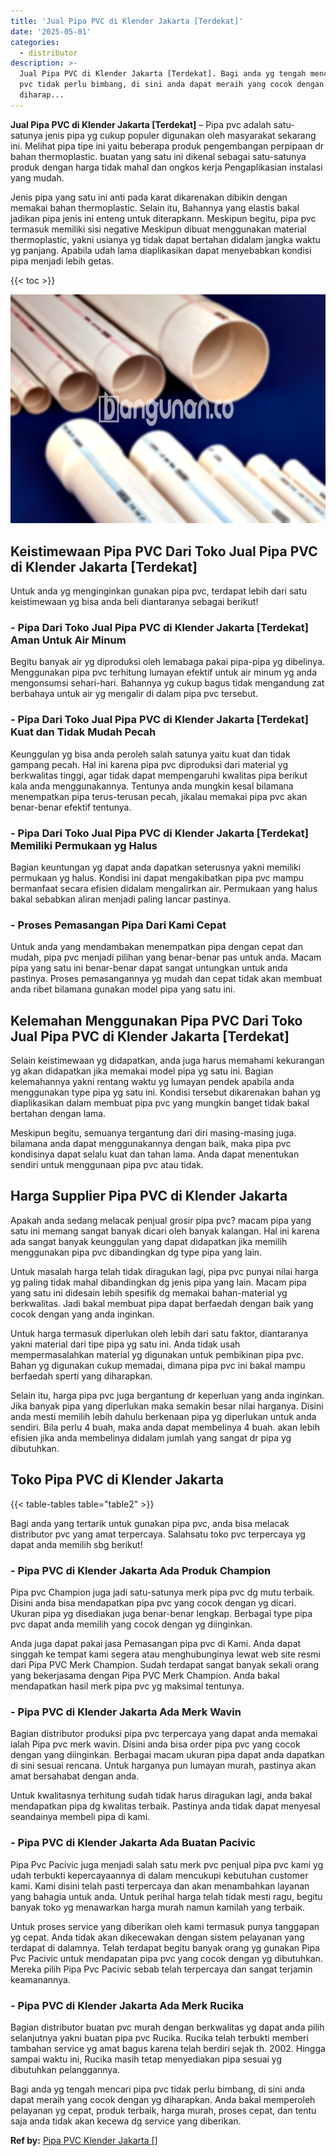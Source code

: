 ```yaml
---
title: 'Jual Pipa PVC di Klender Jakarta [Terdekat]'
date: '2025-05-01'
categories:
  - distributor
description: >-
  Jual Pipa PVC di Klender Jakarta [Terdekat]. Bagi anda yg tengah mencari pipa
  pvc tidak perlu bimbang, di sini anda dapat meraih yang cocok dengan yg
  diharap...
---
```


**Jual Pipa PVC di Klender Jakarta \[Terdekat\]** – Pipa pvc adalah satu-satunya jenis pipa yg cukup populer digunakan oleh masyarakat sekarang ini. Melihat pipa tipe ini yaitu beberapa produk pengembangan perpipaan dr bahan thermoplastic. buatan yang satu ini dikenal sebagai satu-satunya produk dengan harga tidak mahal dan ongkos kerja Pengaplikasian instalasi yang mudah.

Jenis pipa yang satu ini anti pada karat dikarenakan dibikin dengan memakai bahan thermoplastic. Selain itu, Bahannya yang elastis bakal jadikan pipa jenis ini enteng untuk diterapkann. Meskipun begitu, pipa pvc termasuk memiliki sisi negative Meskipun dibuat menggunakan material thermoplastic, yakni usianya yg tidak dapat bertahan didalam jangka waktu yg panjang. Apabila udah lama diaplikasikan dapat menyebabkan kondisi pipa menjadi lebih getas.

{{< toc >}}

![Jual Pipa PVC di Klender Jakarta [Terdekat]](/images/jaul-pipa-pvc-29.png)

## Keistimewaan Pipa PVC Dari Toko Jual Pipa PVC di Klender Jakarta \[Terdekat\]

Untuk anda yg menginginkan gunakan pipa pvc, terdapat lebih dari satu keistimewaan yg bisa anda beli diantaranya sebagai berikut!

### \- Pipa Dari Toko Jual Pipa PVC di Klender Jakarta \[Terdekat\] Aman Untuk Air Minum

Begitu banyak air yg diproduksi oleh lemabaga pakai pipa-pipa yg dibelinya. Menggunakan pipa pvc terhitung lumayan efektif untuk air minum yg anda mengonsumsi sehari-hari. Bahannya yg cukup bagus tidak mengandung zat berbahaya untuk air yg mengalir di dalam pipa pvc tersebut.

### \- Pipa Dari Toko Jual Pipa PVC di Klender Jakarta \[Terdekat\] Kuat dan Tidak Mudah Pecah

Keunggulan yg bisa anda peroleh salah satunya yaitu kuat dan tidak gampang pecah. Hal ini karena pipa pvc diproduksi dari material yg berkwalitas tinggi, agar tidak dapat mempengaruhi kwalitas pipa berikut kala anda menggunakannya. Tentunya anda mungkin kesal bilamana menempatkan pipa terus-terusan pecah, jikalau memakai pipa pvc akan benar-benar efektif tentunya.

### \- Pipa Dari Toko Jual Pipa PVC di Klender Jakarta \[Terdekat\] Memiliki Permukaan yg Halus

Bagian keuntungan yg dapat anda dapatkan seterusnya yakni memiliki permukaan yg halus. Kondisi ini dapat mengakibatkan pipa pvc mampu bermanfaat secara efisien didalam mengalirkan air. Permukaan yang halus bakal sebabkan aliran menjadi paling lancar pastinya.

### \- Proses Pemasangan Pipa Dari Kami Cepat

Untuk anda yang mendambakan menempatkan pipa dengan cepat dan mudah, pipa pvc menjadi pilihan yang benar-benar pas untuk anda. Macam pipa yang satu ini benar-benar dapat sangat untungkan untuk anda pastinya. Proses pemasangannya yg mudah dan cepat tidak akan membuat anda ribet bilamana gunakan model pipa yang satu ini.

## Kelemahan Menggunakan Pipa PVC Dari Toko Jual Pipa PVC di Klender Jakarta \[Terdekat\]

Selain keistimewaan yg didapatkan, anda juga harus memahami kekurangan yg akan didapatkan jika memakai model pipa yg satu ini. Bagian kelemahannya yakni rentang waktu yg lumayan pendek apabila anda menggunakan type pipa yg satu ini. Kondisi tersebut dikarenakan bahan yg diaplikasikan dalam membuat pipa pvc yang mungkin banget tidak bakal bertahan dengan lama.

Meskipun begitu, semuanya tergantung dari diri masing-masing juga. bilamana anda dapat menggunakannya dengan baik, maka pipa pvc kondisinya dapat selalu kuat dan tahan lama. Anda dapat menentukan sendiri untuk menggunaan pipa pvc atau tidak.

## Harga Supplier Pipa PVC di Klender Jakarta

Apakah anda sedang melacak penjual grosir pipa pvc? macam pipa yang satu ini memang sangat banyak dicari oleh banyak kalangan. Hal ini karena ada sangat banyak keunggulan yang dapat didapatkan jika memilih menggunakan pipa pvc dibandingkan dg type pipa yang lain.

Untuk masalah harga telah tidak diragukan lagi, pipa pvc punyai nilai harga yg paling tidak mahal dibandingkan dg jenis pipa yang lain. Macam pipa yang satu ini didesain lebih spesifik dg memakai bahan-material yg berkwalitas. Jadi bakal membuat pipa dapat berfaedah dengan baik yang cocok dengan yang anda inginkan.

Untuk harga termasuk diperlukan oleh lebih dari satu faktor, diantaranya yakni material dari tipe pipa yg satu ini. Anda tidak usah mempermasalahkan material yg digunakan untuk pembikinan pipa pvc. Bahan yg digunakan cukup memadai, dimana pipa pvc ini bakal mampu berfaedah sperti yang diharapkan.

Selain itu, harga pipa pvc juga bergantung dr keperluan yang anda inginkan. Jika banyak pipa yang diperlukan maka semakin besar nilai harganya. Disini anda mesti memilih lebih dahulu berkenaan pipa yg diperlukan untuk anda sendiri. Bila perlu 4 buah, maka anda dapat membelinya 4 buah. akan lebih efisien jika anda membelinya didalam jumlah yang sangat dr pipa yg dibutuhkan.

## Toko Pipa PVC di Klender Jakarta

{{< table-tables table="table2" >}}

Bagi anda yang tertarik untuk gunakan pipa pvc, anda bisa melacak distributor pvc yang amat terpercaya. Salahsatu toko pvc terpercaya yg dapat anda memilih sbg berikut!

### \- Pipa PVC di Klender Jakarta Ada Produk Champion

Pipa pvc Champion juga jadi satu-satunya merk pipa pvc dg mutu terbaik. Disini anda bisa mendapatkan pipa pvc yang cocok dengan yg dicari. Ukuran pipa yg disediakan juga benar-benar lengkap. Berbagai type pipa pvc dapat anda memilih yang cocok dengan yg diinginkan.

Anda juga dapat pakai jasa Pemasangan pipa pvc di Kami. Anda dapat singgah ke tempat kami segera atau menghubunginya lewat web site resmi dari Pipa PVC Merk Champion. Sudah terdapat sangat banyak sekali orang yang bekerjasama dengan Pipa PVC Merk Champion. Anda bakal mendapatkan hasil merk pipa pvc yg maksimal tentunya.

### \- Pipa PVC di Klender Jakarta Ada Merk Wavin

Bagian distributor produksi pipa pvc terpercaya yang dapat anda memakai ialah Pipa pvc merk wavin. Disini anda bisa order pipa pvc yang cocok dengan yang diinginkan. Berbagai macam ukuran pipa dapat anda dapatkan di sini sesuai rencana. Untuk harganya pun lumayan murah, pastinya akan amat bersahabat dengan anda.

Untuk kwalitasnya terhitung sudah tidak harus diragukan lagi, anda bakal mendapatkan pipa dg kwalitas terbaik. Pastinya anda tidak dapat menyesal seandainya membeli pipa di kami.

### \- Pipa PVC di Klender Jakarta Ada Buatan Pacivic

Pipa Pvc Pacivic juga menjadi salah satu merk pvc penjual pipa pvc kami yg udah terbukti kepercayaannya di dalam mencukupi kebutuhan customer kami. Kami disini telah pasti terpercaya dan akan menambahkan layanan yang bahagia untuk anda. Untuk perihal harga telah tidak mesti ragu, begitu banyak toko yg menawarkan harga murah namun kamilah yang terbaik.

Untuk proses service yang diberikan oleh kami termasuk punya tanggapan yg cepat. Anda tidak akan dikecewakan dengan sistem pelayanan yang terdapat di dalamnya. Telah terdapat begitu banyak orang yg gunakan Pipa Pvc Pacivic untuk mendapatan pipa pvc yang cocok dengan yg dibutuhkan. Mereka pilih Pipa Pvc Pacivic sebab telah terpercaya dan sangat terjamin keamanannya.

### \- Pipa PVC di Klender Jakarta Ada Merk Rucika

Bagian distributor buatan pvc murah dengan berkwalitas yg dapat anda pilih selanjutnya yakni buatan pipa pvc Rucika. Rucika telah terbukti memberi tambahan service yg amat bagus karena telah berdiri sejak th. 2002. Hingga sampai waktu ini, Rucika masih tetap menyediakan pipa sesuai yg dibutuhkan pelanggannya.

Bagi anda yg tengah mencari pipa pvc tidak perlu bimbang, di sini anda dapat meraih yang cocok dengan yg diharapkan. Anda bakal memperoleh pelayanan yg cepat, produk terbaik, harga murah, proses cepat, dan tentu saja anda tidak akan kecewa dg service yang diberikan.

**Ref by:** [Pipa PVC Klender Jakarta []](https://id.wikipedia.org/wiki/Pipa)
